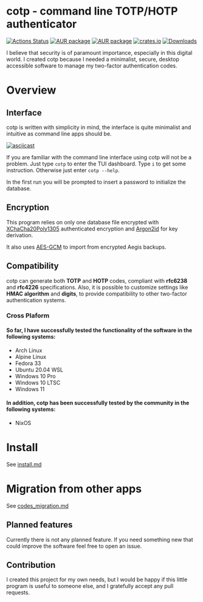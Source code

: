 # cotp - command line TOTP/HOTP authenticator

[![Actions Status](https://github.com/replydev/cotp/workflows/Build/badge.svg)](https://github.com/replydev/cotp/actions) [![AUR package](https://img.shields.io/aur/version/cotp)](https://aur.archlinux.org/packages/cotp/) [![AUR package](https://img.shields.io/aur/version/cotp-bin)](https://aur.archlinux.org/packages/cotp-bin/) [![crates.io](https://img.shields.io/crates/v/cotp)](https://crates.io/crates/cotp) [![Downloads](https://img.shields.io/crates/d/cotp)](https://crates.io/crates/cotp)

I believe that security is of paramount importance, especially in this digital world. I created cotp because I needed a minimalist, secure, desktop accessible software to manage my two-factor authentication codes.

# Overview

## Interface

cotp is written with simplicity in mind, the interface is quite minimalist and intuitive as command line apps should be.

[![asciicast](https://asciinema.org/a/459912.svg)](https://asciinema.org/a/459912)

  
If you are familiar with the command line interface using cotp will not be a problem. Just type `cotp` to enter the TUI dashboard. Type `i` to get some instruction. Otherwise just enter `cotp --help`.

In the first run you will be prompted to insert a password to initialize the database.

## Encryption

This program relies on only one database file encrypted with [XChaCha20Poly1305](https://docs.rs/chacha20poly1305/latest/chacha20poly1305/) authenticated encryption and [Argon2id](https://en.wikipedia.org/wiki/Argon2) for key derivation.

It also uses [AES-GCM](https://docs.rs/aes-gcm/latest/aes_gcm/) to import from encrypted Aegis backups.

## Compatibility

cotp can generate both **TOTP** and **HOTP** codes, compliant with **rfc6238** and **rfc4226** specifications. Also, it is possible to customize settings like **HMAC algorithm** and **digits**, to provide compatibility to other two-factor authentication systems.

### Cross Plaform

#### So far, I have successfully tested the functionality of the software in the following systems:

- Arch Linux
- Alpine Linux
- Fedora 33
- Ubuntu 20.04 WSL
- Windows 10 Pro
- Windows 10 LTSC
- Windows 11

#### In addition, cotp has been successfully tested by the community in the following systems:

- NixOS

# Install

See [install.md](install.md)

# Migration from other apps

See [codes_migration.md](codes_migration.md)

## Planned features

Currently there is not any planned feature. If you need something new that could improve the software feel free to open an issue.

## Contribution

I created this project for my own needs, but I would be happy if this little program is useful to someone else, and I gratefully accept any pull requests.
